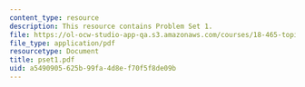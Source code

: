 ```yaml
---
content_type: resource
description: This resource contains Problem Set 1.
file: https://ol-ocw-studio-app-qa.s3.amazonaws.com/courses/18-465-topics-in-statistics-statistical-learning-theory-spring-2007/a5490905625b99fa4d8ef70f5f8de09b_pset1.pdf
file_type: application/pdf
resourcetype: Document
title: pset1.pdf
uid: a5490905-625b-99fa-4d8e-f70f5f8de09b
---
```

